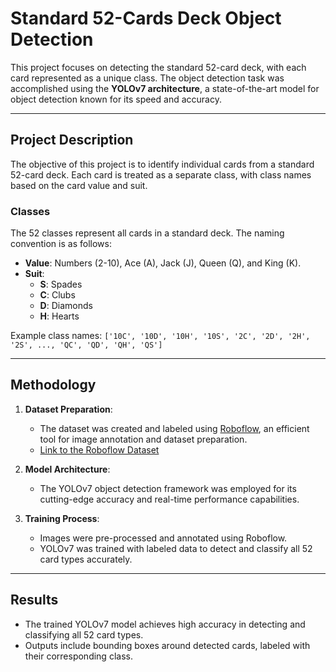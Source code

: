 # **Standard 52-Cards Deck Object Detection**

This project focuses on detecting the standard 52-card deck, with each card represented as a unique class. The object detection task was accomplished using the **YOLOv7 architecture**, a state-of-the-art model for object detection known for its speed and accuracy.

---

## **Project Description**
The objective of this project is to identify individual cards from a standard 52-card deck. Each card is treated as a separate class, with class names based on the card value and suit.

### **Classes**
The 52 classes represent all cards in a standard deck. The naming convention is as follows:
- **Value**: Numbers (2-10), Ace (A), Jack (J), Queen (Q), and King (K).
- **Suit**: 
  - **S**: Spades
  - **C**: Clubs
  - **D**: Diamonds
  - **H**: Hearts

Example class names:
`['10C', '10D', '10H', '10S', '2C', '2D', '2H', '2S', ..., 'QC', 'QD', 'QH', 'QS']`

---

## **Methodology**
1. **Dataset Preparation**:
   - The dataset was created and labeled using [Roboflow](https://roboflow.com/), an efficient tool for image annotation and dataset preparation.
   - [Link to the Roboflow Dataset](https://app.roboflow.com/test-9yul0/cards_dataset/1)

2. **Model Architecture**:
   - The YOLOv7 object detection framework was employed for its cutting-edge accuracy and real-time performance capabilities.

3. **Training Process**:
   - Images were pre-processed and annotated using Roboflow.
   - YOLOv7 was trained with labeled data to detect and classify all 52 card types accurately.

---

## **Results**
- The trained YOLOv7 model achieves high accuracy in detecting and classifying all 52 card types.
- Outputs include bounding boxes around detected cards, labeled with their corresponding class.
